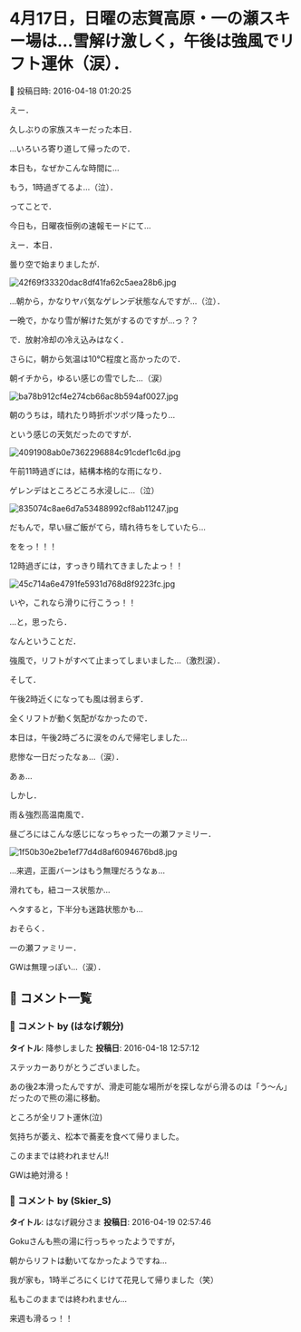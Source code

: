 # 4月17日，日曜の志賀高原・一の瀬スキー場は…雪解け激しく，午後は強風でリフト運休（涙）．

📅 投稿日時: 2016-04-18 01:20:25

えー．


久しぶりの家族スキーだった本日．


…いろいろ寄り道して帰ったので．


本日も，なぜかこんな時間に…


もう，1時過ぎてるよ…（泣）．





ってことで．


今日も，日曜夜恒例の速報モードにて…





えー．本日．


曇り空で始まりましたが．




![42f69f33320dac8df41fa62c5aea28b6.jpg](images/42f69f33320dac8df41fa62c5aea28b6.jpg)




…朝から，かなりヤバ気なゲレンデ状態なんですが…（泣）．


一晩で，かなり雪が解けた気がするのですが…っ？？





で．放射冷却の冷え込みはなく．


さらに，朝から気温は10℃程度と高かったので．


朝イチから，ゆるい感じの雪でした…（涙）




![ba78b912cf4e274cb66ac8b594af0027.jpg](images/ba78b912cf4e274cb66ac8b594af0027.jpg)







朝のうちは，晴れたり時折ポツポツ降ったり…


という感じの天気だったのですが．




![4091908ab0e7362296884c91cdef1c6d.jpg](images/4091908ab0e7362296884c91cdef1c6d.jpg)







午前11時過ぎには，結構本格的な雨になり．


ゲレンデはところどころ水浸しに…（泣）




![835074c8ae6d7a53488992cf8ab11247.jpg](images/835074c8ae6d7a53488992cf8ab11247.jpg)







だもんで，早い昼ご飯がてら，晴れ待ちをしていたら…


ををっ！！！


12時過ぎには，すっきり晴れてきましたよっ！！




![45c714a6e4791fe5931d768d8f9223fc.jpg](images/45c714a6e4791fe5931d768d8f9223fc.jpg)




いや，これなら滑りに行こうっ！！


…と，思ったら．


なんということだ．


強風で，リフトがすべて止まってしまいました…（激烈涙）．





そして．


午後2時近くになっても風は弱まらず．


全くリフトが動く気配がなかったので．


本日は，午後2時ごろに涙をのんで帰宅しました…


悲惨な一日だったなぁ…（涙）．





あぁ…


しかし．


雨＆強烈高温南風で．


昼ごろにはこんな感じになっちゃった一の瀬ファミリー．




![1f50b30e2be1ef77d4d8af6094676bd8.jpg](images/1f50b30e2be1ef77d4d8af6094676bd8.jpg)




…来週，正面バーンはもう無理だろうなぁ…


滑れても，紐コース状態か…


ヘタすると，下半分も迷路状態かも…





おそらく．


一の瀬ファミリー．


GWは無理っぽい…（涙）．

## 💬 コメント一覧

### 💬 コメント by (はなげ親分)
**タイトル**: 降参しました
**投稿日**: 2016-04-18 12:57:12

ステッカーありがとうございました。

あの後2本滑ったんですが、滑走可能な場所がを探しながら滑るのは「う～ん」だったので熊の湯に移動。

ところが全リフト運休(泣)

気持ちが萎え、松本で蕎麦を食べて帰りました。



このままでは終われません!!

GWは絶対滑る！

### 💬 コメント by (Skier_S)
**タイトル**: はなげ親分さま
**投稿日**: 2016-04-19 02:57:46

Gokuさんも熊の湯に行っちゃったようですが，

朝からリフトは動いてなかったようですね…



我が家も，1時半ごろにくじけて花見して帰りました（笑）

私もこのままでは終われません…

来週も滑るっ！！

